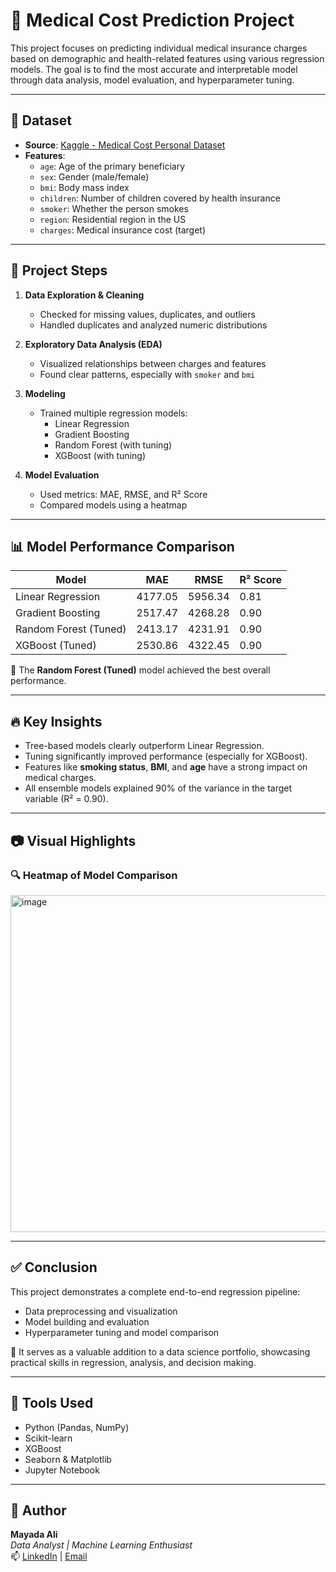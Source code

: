 
# 🏥 Medical Cost Prediction Project

This project focuses on predicting individual medical insurance charges based on demographic and health-related features using various regression models. The goal is to find the most accurate and interpretable model through data analysis, model evaluation, and hyperparameter tuning.

---

## 📁 Dataset

- **Source**: [Kaggle - Medical Cost Personal Dataset](https://www.kaggle.com/datasets/mirichoi0218/insurance)
- **Features**:
  - `age`: Age of the primary beneficiary
  - `sex`: Gender (male/female)
  - `bmi`: Body mass index
  - `children`: Number of children covered by health insurance
  - `smoker`: Whether the person smokes
  - `region`: Residential region in the US
  - `charges`: Medical insurance cost (target)

---

## 🧪 Project Steps

1. **Data Exploration & Cleaning**
   - Checked for missing values, duplicates, and outliers
   - Handled duplicates and analyzed numeric distributions

2. **Exploratory Data Analysis (EDA)**
   - Visualized relationships between charges and features
   - Found clear patterns, especially with `smoker` and `bmi`

3. **Modeling**
   - Trained multiple regression models:
     - Linear Regression
     - Gradient Boosting
     - Random Forest (with tuning)
     - XGBoost (with tuning)

4. **Model Evaluation**
   - Used metrics: MAE, RMSE, and R² Score
   - Compared models using a heatmap

---

## 📊 Model Performance Comparison

| Model                   | MAE     | RMSE    | R² Score |
|-------------------------|---------|---------|----------|
| Linear Regression       | 4177.05 | 5956.34 | 0.81     |
| Gradient Boosting       | 2517.47 | 4268.28 | 0.90     |
| Random Forest (Tuned)   | 2413.17 | 4231.91 | 0.90     |
| XGBoost (Tuned)         | 2530.86 | 4322.45 | 0.90     |

📌 The **Random Forest (Tuned)** model achieved the best overall performance.

---

## 🔥 Key Insights

- Tree-based models clearly outperform Linear Regression.
- Tuning significantly improved performance (especially for XGBoost).
- Features like **smoking status**, **BMI**, and **age** have a strong impact on medical charges.
- All ensemble models explained 90% of the variance in the target variable (R² = 0.90).

---

## 📷 Visual Highlights

### 🔍 Heatmap of Model Comparison

<img width="943" height="539" alt="image" src="https://github.com/user-attachments/assets/b2fdb432-7942-4966-93a1-13b6938fe50f" />

---

## ✅ Conclusion

This project demonstrates a complete end-to-end regression pipeline:
- Data preprocessing and visualization
- Model building and evaluation
- Hyperparameter tuning and model comparison

🧠 It serves as a valuable addition to a data science portfolio, showcasing practical skills in regression, analysis, and decision making.

---

## 🚀 Tools Used

- Python (Pandas, NumPy)
- Scikit-learn
- XGBoost
- Seaborn & Matplotlib
- Jupyter Notebook

---

## 📌 Author

**Mayada Ali**  
_Data Analyst | Machine Learning Enthusiast_  
📫 [LinkedIn](https://www.linkedin.com/in/mayadaali23/) | [Email](mayada.ali.94@gmail.com)
